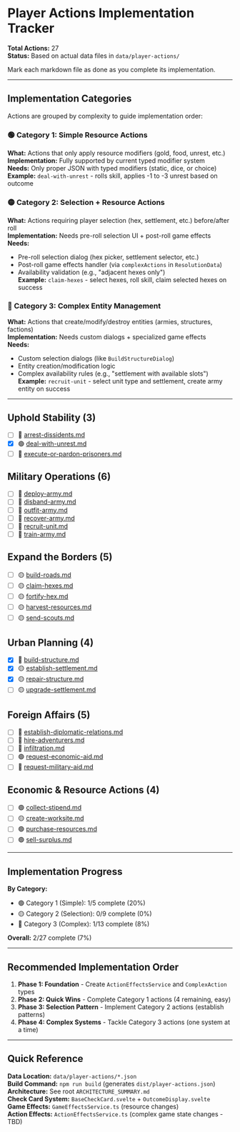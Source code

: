 # Player Actions Implementation Tracker

**Total Actions:** 27  
**Status:** Based on actual data files in `data/player-actions/`

Mark each markdown file as done as you complete its implementation.

---

## Implementation Categories

Actions are grouped by complexity to guide implementation order:

### 🟢 Category 1: Simple Resource Actions
**What:** Actions that only apply resource modifiers (gold, food, unrest, etc.)  
**Implementation:** Fully supported by current typed modifier system  
**Needs:** Only proper JSON with typed modifiers (static, dice, or choice)  
**Example:** `deal-with-unrest` - rolls skill, applies -1 to -3 unrest based on outcome

### 🟡 Category 2: Selection + Resource Actions  
**What:** Actions requiring player selection (hex, settlement, etc.) before/after roll  
**Implementation:** Needs pre-roll selection UI + post-roll game effects  
**Needs:** 
- Pre-roll selection dialog (hex picker, settlement selector, etc.)
- Post-roll game effects handler (via `complexActions` in `ResolutionData`)
- Availability validation (e.g., "adjacent hexes only")  
**Example:** `claim-hexes` - select hexes, roll skill, claim selected hexes on success

### 🔴 Category 3: Complex Entity Management
**What:** Actions that create/modify/destroy entities (armies, structures, factions)  
**Implementation:** Needs custom dialogs + specialized game effects  
**Needs:**
- Custom selection dialogs (like `BuildStructureDialog`)
- Entity creation/modification logic
- Complex availability rules (e.g., "settlement with available slots")  
**Example:** `recruit-unit` - select unit type and settlement, create army entity on success

---

## Uphold Stability (3)

- [ ] 🔴 [arrest-dissidents.md](uphold-stability/arrest-dissidents.md)
- [x] 🟢 [deal-with-unrest.md](uphold-stability/deal-with-unrest.md)
- [ ] 🔴 [execute-or-pardon-prisoners.md](uphold-stability/execute-or-pardon-prisoners.md)

## Military Operations (6)

- [ ] 🔴 [deploy-army.md](military-operations/deploy-army.md)
- [ ] 🔴 [disband-army.md](military-operations/disband-army.md)
- [ ] 🔴 [outfit-army.md](military-operations/outfit-army.md)
- [ ] 🔴 [recover-army.md](military-operations/recover-army.md)
- [ ] 🔴 [recruit-unit.md](military-operations/recruit-unit.md) 
- [ ] 🔴 [train-army.md](military-operations/train-army.md)

## Expand the Borders (5)

- [ ] 🟡 [build-roads.md](expand-borders/build-roads.md)
- [ ] 🟡 [claim-hexes.md](expand-borders/claim-hexes.md)
- [ ] 🟡 [fortify-hex.md](expand-borders/fortify-hex.md)
- [ ] 🟡 [harvest-resources.md](expand-borders/harvest-resources.md)
- [ ] 🟡 [send-scouts.md](expand-borders/send-scouts.md)

## Urban Planning (4)

- [x] 🔴 [build-structure.md](urban-planning/build-structure.md)
- [x] 🟡 [establish-settlement.md](urban-planning/establish-settlement.md)
- [x] 🟡 [repair-structure.md](urban-planning/repair-structure.md)
- [ ] 🟡 [upgrade-settlement.md](urban-planning/upgrade-settlement.md)

## Foreign Affairs (5)

- [ ] 🔴 [establish-diplomatic-relations.md](foreign-affairs/establish-diplomatic-relations.md)
- [ ] 🔴 [hire-adventurers.md](foreign-affairs/hire-adventurers.md)
- [ ] 🔴 [infiltration.md](foreign-affairs/infiltration.md)
- [ ] 🟢 [request-economic-aid.md](foreign-affairs/request-economic-aid.md)
- [ ] 🔴 [request-military-aid.md](foreign-affairs/request-military-aid.md)

## Economic & Resource Actions (4)

- [ ] 🟢 [collect-stipend.md](economic-resources/collect-stipend.md)
- [ ] 🟡 [create-worksite.md](economic-resources/create-worksite.md)
- [ ] 🟢 [purchase-resources.md](economic-resources/purchase-resources.md)
- [ ] 🟢 [sell-surplus.md](economic-resources/sell-surplus.md)

---

## Implementation Progress

**By Category:**
- 🟢 Category 1 (Simple): 1/5 complete (20%)
- 🟡 Category 2 (Selection): 0/9 complete (0%)
- 🔴 Category 3 (Complex): 1/13 complete (8%)

**Overall:** 2/27 complete (7%)

---

## Recommended Implementation Order

1. **Phase 1: Foundation** - Create `ActionEffectsService` and `ComplexAction` types
2. **Phase 2: Quick Wins** - Complete Category 1 actions (4 remaining, easy)
3. **Phase 3: Selection Pattern** - Implement Category 2 actions (establish patterns)
4. **Phase 4: Complex Systems** - Tackle Category 3 actions (one system at a time)

---

## Quick Reference

**Data Location:** `data/player-actions/*.json`  
**Build Command:** `npm run build` (generates `dist/player-actions.json`)  
**Architecture:** See root `ARCHITECTURE_SUMMARY.md`  
**Check Card System:** `BaseCheckCard.svelte` + `OutcomeDisplay.svelte`  
**Game Effects:** `GameEffectsService.ts` (resource changes)  
**Action Effects:** `ActionEffectsService.ts` (complex game state changes - TBD)
